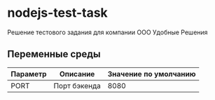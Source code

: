 # nodejs-test-task

Решение тестового задания для компании ООО Удобные Решения

## Переменные среды

| Параметр | Описание     | Значение по умолчанию |
| -------- | ------------ | --------------------- |
| PORT     | Порт бэкенда | 8080                  |
